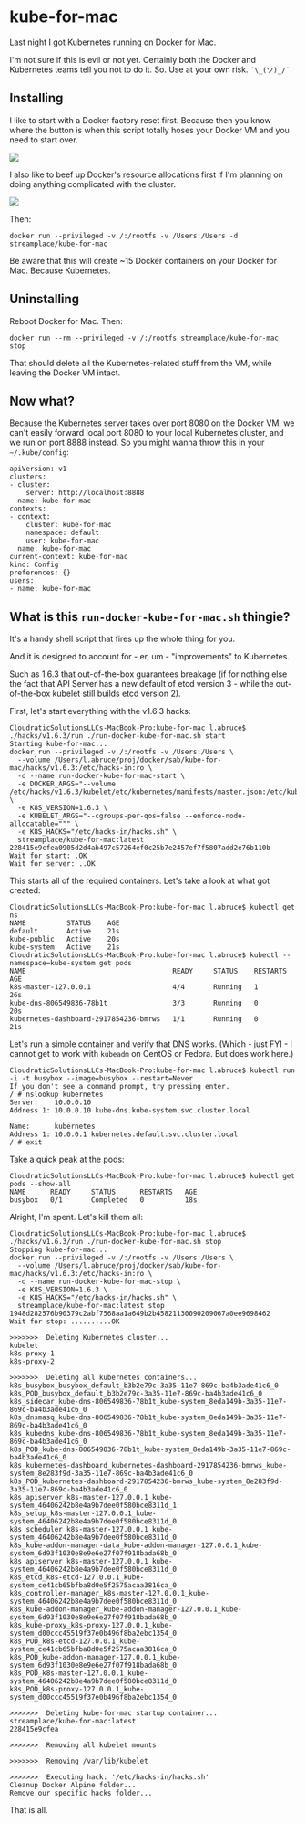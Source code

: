 
# kube-for-mac

Last night I got Kubernetes running on Docker for Mac.

I'm not sure if this is evil or not yet. Certainly both the Docker and Kubernetes teams tell you
not to do it. So. Use at your own risk. `¯\_(ツ)_/¯`

## Installing

I like to start with a Docker factory reset first. Because then you know where the button is when
this script totally hoses your Docker VM and you need to start over.

<img src="https://cloud.githubusercontent.com/assets/257909/23344812/dad13f48-fc37-11e6-9e4f-ab8358d4e3ae.png">

I also like to beef up Docker's resource allocations first if I'm planning on doing anything complicated with the cluster.

<img src="https://cloud.githubusercontent.com/assets/257909/23344830/1634e558-fc38-11e6-94b7-e9b15a699868.png">

Then:

```
docker run --privileged -v /:/rootfs -v /Users:/Users -d streamplace/kube-for-mac
```

Be aware that this will create ~15 Docker containers on your Docker for Mac. Because Kubernetes.

## Uninstalling

Reboot Docker for Mac. Then:

```
docker run --rm --privileged -v /:/rootfs streamplace/kube-for-mac stop
```

That should delete all the Kubernetes-related stuff from the VM, while leaving the Docker VM
intact.

## Now what?

Because the Kubernetes server takes over port 8080 on the Docker VM, we can't easily forward local
port 8080 to your local Kubernetes cluster, and we run on port 8888 instead. So you might wanna throw this in your `~/.kube/config`:

```
apiVersion: v1
clusters:
- cluster:
    server: http://localhost:8888
  name: kube-for-mac
contexts:
- context:
    cluster: kube-for-mac
    namespace: default
    user: kube-for-mac
  name: kube-for-mac
current-context: kube-for-mac
kind: Config
preferences: {}
users:
- name: kube-for-mac
```

## What is this `run-docker-kube-for-mac.sh` thingie?

It's a handy shell script that fires up the whole thing for you.

And it is designed to account for - er, um - "improvements" to Kubernetes.

Such as 1.6.3 that out-of-the-box guarantees breakage (if for nothing else the fact that API Server has a new default of etcd version 3 - while the out-of-the-box kubelet still builds etcd version 2).

First, let's start everything with the v1.6.3 hacks:
```
CloudraticSolutionsLLCs-MacBook-Pro:kube-for-mac l.abruce$ ./hacks/v1.6.3/run ./run-docker-kube-for-mac.sh start
Starting kube-for-mac...
docker run --privileged -v /:/rootfs -v /Users:/Users \
  --volume /Users/l.abruce/proj/docker/sab/kube-for-mac/hacks/v1.6.3:/etc/hacks-in:ro \
  -d --name run-docker-kube-for-mac-start \
  -e DOCKER_ARGS="--volume /etc/hacks/v1.6.3/kubelet/etc/kubernetes/manifests/master.json:/etc/kubernetes/manifests/master.json:ro" \
  -e K8S_VERSION=1.6.3 \
  -e KUBELET_ARGS="--cgroups-per-qos=false --enforce-node-allocatable=""" \
  -e K8S_HACKS="/etc/hacks-in/hacks.sh" \
  streamplace/kube-for-mac:latest
228415e9cfea0905d2d4ab497c57264ef0c25b7e2457ef7f5807add2e76b110b
Wait for start: .OK
Wait for server: ..OK
```

This starts all of the required containers. Let's take a look at what got created:
```
CloudraticSolutionsLLCs-MacBook-Pro:kube-for-mac l.abruce$ kubectl get ns
NAME          STATUS    AGE
default       Active    21s
kube-public   Active    20s
kube-system   Active    21s
CloudraticSolutionsLLCs-MacBook-Pro:kube-for-mac l.abruce$ kubectl --namespace=kube-system get pods
NAME                                    READY     STATUS    RESTARTS   AGE
k8s-master-127.0.0.1                    4/4       Running   1          26s
kube-dns-806549836-78b1t                3/3       Running   0          20s
kubernetes-dashboard-2917854236-bmrws   1/1       Running   0          21s
```

Let's run a simple container and verify that DNS works. (Which - just FYI - I cannot get to work with `kubeadm` on CentOS or Fedora. But does work here.)
```
CloudraticSolutionsLLCs-MacBook-Pro:kube-for-mac l.abruce$ kubectl run -i -t busybox --image=busybox --restart=Never
If you don't see a command prompt, try pressing enter.
/ # nslookup kubernetes
Server:    10.0.0.10
Address 1: 10.0.0.10 kube-dns.kube-system.svc.cluster.local

Name:      kubernetes
Address 1: 10.0.0.1 kubernetes.default.svc.cluster.local
/ # exit
```

Take a quick peak at the pods:
```
CloudraticSolutionsLLCs-MacBook-Pro:kube-for-mac l.abruce$ kubectl get pods --show-all
NAME      READY     STATUS      RESTARTS   AGE
busybox   0/1       Completed   0          18s
```

Alright, I'm spent. Let's kill them all:
```
CloudraticSolutionsLLCs-MacBook-Pro:kube-for-mac l.abruce$ ./hacks/v1.6.3/run ./run-docker-kube-for-mac.sh stop
Stopping kube-for-mac...
docker run --privileged -v /:/rootfs -v /Users:/Users \
  --volume /Users/l.abruce/proj/docker/sab/kube-for-mac/hacks/v1.6.3:/etc/hacks-in:ro \
  -d --name run-docker-kube-for-mac-stop \
  -e K8S_VERSION=1.6.3 \
  -e K8S_HACKS="/etc/hacks-in/hacks.sh" \
  streamplace/kube-for-mac:latest stop
1948d282576b90379c2abf7568aa1a649b2b45821130090209067a0ee9698462
Wait for stop: ..........OK

>>>>>>>  Deleting Kubernetes cluster...
kubelet
k8s-proxy-1
k8s-proxy-2

>>>>>>>  Deleting all kubernetes containers...
k8s_busybox_busybox_default_b3b2e79c-3a35-11e7-869c-ba4b3ade41c6_0
k8s_POD_busybox_default_b3b2e79c-3a35-11e7-869c-ba4b3ade41c6_0
k8s_sidecar_kube-dns-806549836-78b1t_kube-system_8eda149b-3a35-11e7-869c-ba4b3ade41c6_0
k8s_dnsmasq_kube-dns-806549836-78b1t_kube-system_8eda149b-3a35-11e7-869c-ba4b3ade41c6_0
k8s_kubedns_kube-dns-806549836-78b1t_kube-system_8eda149b-3a35-11e7-869c-ba4b3ade41c6_0
k8s_POD_kube-dns-806549836-78b1t_kube-system_8eda149b-3a35-11e7-869c-ba4b3ade41c6_0
k8s_kubernetes-dashboard_kubernetes-dashboard-2917854236-bmrws_kube-system_8e283f9d-3a35-11e7-869c-ba4b3ade41c6_0
k8s_POD_kubernetes-dashboard-2917854236-bmrws_kube-system_8e283f9d-3a35-11e7-869c-ba4b3ade41c6_0
k8s_apiserver_k8s-master-127.0.0.1_kube-system_46406242b8e4a9b7dee0f580bce8311d_1
k8s_setup_k8s-master-127.0.0.1_kube-system_46406242b8e4a9b7dee0f580bce8311d_0
k8s_scheduler_k8s-master-127.0.0.1_kube-system_46406242b8e4a9b7dee0f580bce8311d_0
k8s_kube-addon-manager-data_kube-addon-manager-127.0.0.1_kube-system_6d93f1030e8e9e6e27f07f918bada68b_0
k8s_apiserver_k8s-master-127.0.0.1_kube-system_46406242b8e4a9b7dee0f580bce8311d_0
k8s_etcd_k8s-etcd-127.0.0.1_kube-system_ce41cb65bfba8d0e5f2575acaa3816ca_0
k8s_controller-manager_k8s-master-127.0.0.1_kube-system_46406242b8e4a9b7dee0f580bce8311d_0
k8s_kube-addon-manager_kube-addon-manager-127.0.0.1_kube-system_6d93f1030e8e9e6e27f07f918bada68b_0
k8s_kube-proxy_k8s-proxy-127.0.0.1_kube-system_d00ccc45519f37e0b496f8ba2ebc1354_0
k8s_POD_k8s-etcd-127.0.0.1_kube-system_ce41cb65bfba8d0e5f2575acaa3816ca_0
k8s_POD_kube-addon-manager-127.0.0.1_kube-system_6d93f1030e8e9e6e27f07f918bada68b_0
k8s_POD_k8s-master-127.0.0.1_kube-system_46406242b8e4a9b7dee0f580bce8311d_0
k8s_POD_k8s-proxy-127.0.0.1_kube-system_d00ccc45519f37e0b496f8ba2ebc1354_0

>>>>>>>  Deleting kube-for-mac startup container...
streamplace/kube-for-mac:latest
228415e9cfea

>>>>>>>  Removing all kubelet mounts

>>>>>>>  Removing /var/lib/kubelet

>>>>>>>  Executing hack: '/etc/hacks-in/hacks.sh'
Cleanup Docker Alpine folder...
Remove our specific hacks folder...
```

That is all.
